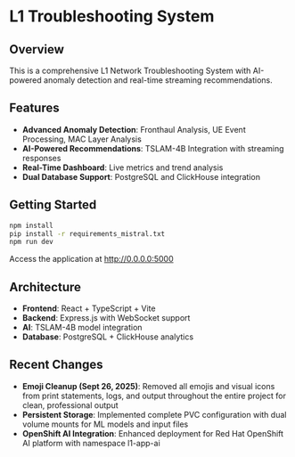 
# L1 Troubleshooting System

## Overview

This is a comprehensive L1 Network Troubleshooting System with AI-powered anomaly detection and real-time streaming recommendations.

## Features

- **Advanced Anomaly Detection**: Fronthaul Analysis, UE Event Processing, MAC Layer Analysis
- **AI-Powered Recommendations**: TSLAM-4B Integration with streaming responses
- **Real-Time Dashboard**: Live metrics and trend analysis
- **Dual Database Support**: PostgreSQL and ClickHouse integration

## Getting Started

```bash
npm install
pip install -r requirements_mistral.txt
npm run dev
```

Access the application at http://0.0.0.0:5000

## Architecture

- **Frontend**: React + TypeScript + Vite
- **Backend**: Express.js with WebSocket support
- **AI**: TSLAM-4B model integration
- **Database**: PostgreSQL + ClickHouse analytics

## Recent Changes

- **Emoji Cleanup (Sept 26, 2025)**: Removed all emojis and visual icons from print statements, logs, and output throughout the entire project for clean, professional output
- **Persistent Storage**: Implemented complete PVC configuration with dual volume mounts for ML models and input files
- **OpenShift AI Integration**: Enhanced deployment for Red Hat OpenShift AI platform with namespace l1-app-ai
